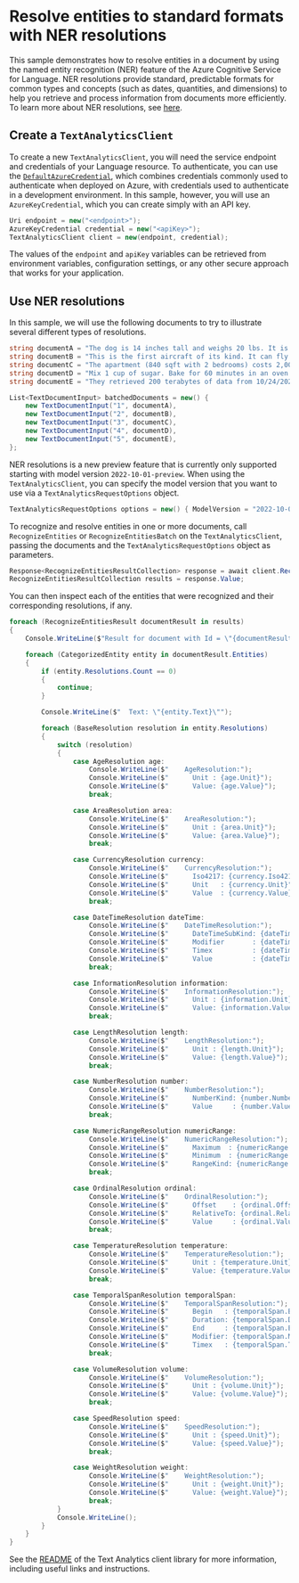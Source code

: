 # Resolve entities to standard formats with NER resolutions

This sample demonstrates how to resolve entities in a document by using the named entity recognition (NER) feature of the Azure Cognitive Service for Language. NER resolutions provide standard, predictable formats for common types and concepts (such as dates, quantities, and dimensions) to help you retrieve and process information from documents more efficiently. To learn more about NER resolutions, see [here][NER_Resolutions].

## Create a `TextAnalyticsClient`

To create a new `TextAnalyticsClient`, you will need the service endpoint and credentials of your Language resource. To authenticate, you can use the [`DefaultAzureCredential`][DefaultAzureCredential], which combines credentials commonly used to authenticate when deployed on Azure, with credentials used to authenticate in a development environment. In this sample, however, you will use an `AzureKeyCredential`, which you can create simply with an API key.

```C# Snippet:CreateTextAnalyticsClient
Uri endpoint = new("<endpoint>");
AzureKeyCredential credential = new("<apiKey>");
TextAnalyticsClient client = new(endpoint, credential);
```

The values of the `endpoint` and `apiKey` variables can be retrieved from environment variables, configuration settings, or any other secure approach that works for your application.

## Use NER resolutions

In this sample, we will use the following documents to try to illustrate several different types of resolutions.

```C# Snippet:Sample4_RecognizeEntitiesBatchWithResolutionsAsync_GetDocuments
string documentA = "The dog is 14 inches tall and weighs 20 lbs. It is 5 years old.";
string documentB = "This is the first aircraft of its kind. It can fly at over 1,300 mph and carry 65-80 passengers.";
string documentC = "The apartment (840 sqft with 2 bedrooms) costs 2,000 USD per month and will be available on 11/01/2022.";
string documentD = "Mix 1 cup of sugar. Bake for 60 minutes in an oven preheated to 350 degrees F.";
string documentE = "They retrieved 200 terabytes of data from 10/24/2022 to 10/28/2022.";

List<TextDocumentInput> batchedDocuments = new() {
    new TextDocumentInput("1", documentA),
    new TextDocumentInput("2", documentB),
    new TextDocumentInput("3", documentC),
    new TextDocumentInput("4", documentD),
    new TextDocumentInput("5", documentE),
};
```

NER resolutions is a new preview feature that is currently only supported starting with model version `2022-10-01-preview`. When using the `TextAnalyticsClient`, you can specify the model version that you want to use via a `TextAnalyticsRequestOptions` object.

```C# Snippet:Sample4_RecognizeEntitiesBatchWithResolutionsAsync_SetModelVersion
TextAnalyticsRequestOptions options = new() { ModelVersion = "2022-10-01-preview" };
```

To recognize and resolve entities in one or more documents, call `RecognizeEntities` or `RecognizeEntitiesBatch` on the `TextAnalyticsClient`, passing the documents and the `TextAnalyticsRequestOptions` object as parameters.

```C# Snippet:Sample4_RecognizeEntitiesBatchWithResolutionsAsync_PerformOperation
Response<RecognizeEntitiesResultCollection> response = await client.RecognizeEntitiesBatchAsync(batchedDocuments, options);
RecognizeEntitiesResultCollection results = response.Value;
```

You can then inspect each of the entities that were recognized and their corresponding resolutions, if any.

```C# Snippet:Sample4_RecognizeEntitiesBatchWithResolutionsAsync_ViewResults
foreach (RecognizeEntitiesResult documentResult in results)
{
    Console.WriteLine($"Result for document with Id = \"{documentResult.Id}\":");

    foreach (CategorizedEntity entity in documentResult.Entities)
    {
        if (entity.Resolutions.Count == 0)
        {
            continue;
        }

        Console.WriteLine($"  Text: \"{entity.Text}\"");

        foreach (BaseResolution resolution in entity.Resolutions)
        {
            switch (resolution)
            {
                case AgeResolution age:
                    Console.WriteLine($"    AgeResolution:");
                    Console.WriteLine($"      Unit : {age.Unit}");
                    Console.WriteLine($"      Value: {age.Value}");
                    break;

                case AreaResolution area:
                    Console.WriteLine($"    AreaResolution:");
                    Console.WriteLine($"      Unit : {area.Unit}");
                    Console.WriteLine($"      Value: {area.Value}");
                    break;

                case CurrencyResolution currency:
                    Console.WriteLine($"    CurrencyResolution:");
                    Console.WriteLine($"      Iso4217: {currency.Iso4217}");
                    Console.WriteLine($"      Unit   : {currency.Unit}");
                    Console.WriteLine($"      Value  : {currency.Value}");
                    break;

                case DateTimeResolution dateTime:
                    Console.WriteLine($"    DateTimeResolution:");
                    Console.WriteLine($"      DateTimeSubKind: {dateTime.DateTimeSubKind}");
                    Console.WriteLine($"      Modifier       : {dateTime.Modifier}");
                    Console.WriteLine($"      Timex          : {dateTime.Timex}");
                    Console.WriteLine($"      Value          : {dateTime.Value}");
                    break;

                case InformationResolution information:
                    Console.WriteLine($"    InformationResolution:");
                    Console.WriteLine($"      Unit : {information.Unit}");
                    Console.WriteLine($"      Value: {information.Value}");
                    break;

                case LengthResolution length:
                    Console.WriteLine($"    LengthResolution:");
                    Console.WriteLine($"      Unit : {length.Unit}");
                    Console.WriteLine($"      Value: {length.Value}");
                    break;

                case NumberResolution number:
                    Console.WriteLine($"    NumberResolution:");
                    Console.WriteLine($"      NumberKind: {number.NumberKind}");
                    Console.WriteLine($"      Value     : {number.Value}");
                    break;

                case NumericRangeResolution numericRange:
                    Console.WriteLine($"    NumericRangeResolution:");
                    Console.WriteLine($"      Maximum  : {numericRange.Maximum}");
                    Console.WriteLine($"      Minimum  : {numericRange.Minimum}");
                    Console.WriteLine($"      RangeKind: {numericRange.RangeKind}");
                    break;

                case OrdinalResolution ordinal:
                    Console.WriteLine($"    OrdinalResolution:");
                    Console.WriteLine($"      Offset    : {ordinal.Offset}");
                    Console.WriteLine($"      RelativeTo: {ordinal.RelativeTo}");
                    Console.WriteLine($"      Value     : {ordinal.Value}");
                    break;

                case TemperatureResolution temperature:
                    Console.WriteLine($"    TemperatureResolution:");
                    Console.WriteLine($"      Unit : {temperature.Unit}");
                    Console.WriteLine($"      Value: {temperature.Value}");
                    break;

                case TemporalSpanResolution temporalSpan:
                    Console.WriteLine($"    TemporalSpanResolution:");
                    Console.WriteLine($"      Begin   : {temporalSpan.Begin}");
                    Console.WriteLine($"      Duration: {temporalSpan.Duration}");
                    Console.WriteLine($"      End     : {temporalSpan.End}");
                    Console.WriteLine($"      Modifier: {temporalSpan.Modifier}");
                    Console.WriteLine($"      Timex   : {temporalSpan.Timex}");
                    break;

                case VolumeResolution volume:
                    Console.WriteLine($"    VolumeResolution:");
                    Console.WriteLine($"      Unit : {volume.Unit}");
                    Console.WriteLine($"      Value: {volume.Value}");
                    break;

                case SpeedResolution speed:
                    Console.WriteLine($"    SpeedResolution:");
                    Console.WriteLine($"      Unit : {speed.Unit}");
                    Console.WriteLine($"      Value: {speed.Value}");
                    break;

                case WeightResolution weight:
                    Console.WriteLine($"    WeightResolution:");
                    Console.WriteLine($"      Unit : {weight.Unit}");
                    Console.WriteLine($"      Value: {weight.Value}");
                    break;
            }
            Console.WriteLine();
        }
    }
}
```

See the [README][README] of the Text Analytics client library for more information, including useful links and instructions.

[NER_Resolutions]: https://aka.ms/azsdk/language/ner-resolutions
[DefaultAzureCredential]: https://github.com/Azure/azure-sdk-for-net/blob/main/sdk/identity/Azure.Identity/README.md
[README]: https://github.com/Azure/azure-sdk-for-net/blob/main/sdk/textanalytics/Azure.AI.TextAnalytics/README.md
